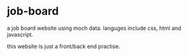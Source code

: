# job-board
a job board website using moch data. languges include css, html and javascript. 

this website is just a front/back end practise. 
